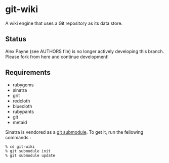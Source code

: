# git-wiki #

A wiki engine that uses a Git repository as its data store.

## Status ##

Alex Payne (see AUTHORS file) is no longer actively developing this branch.
Please fork from here and continue development!

## Requirements ##

* rubygems
* sinatra
* grit
* redcloth
* bluecloth
* rubypants
* git
* metaid


Sinatra is vendored as a [git submodule][gs].
To get it, run the fellowing commands :

    % cd git-wiki
    % git submodule init
    % git submodule update


[gs]: http://www.kernel.org/pub/software/scm/git/docs/git-submodule.html
